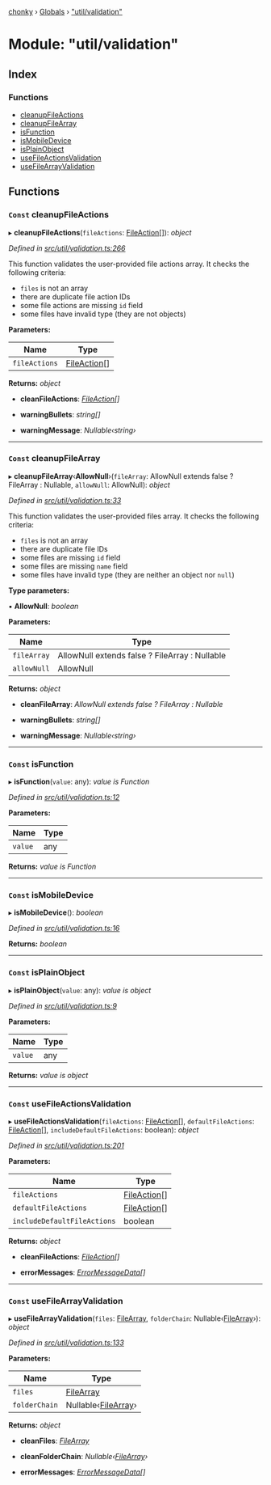 [chonky](../README.md) › [Globals](../globals.md) › ["util/validation"](_util_validation_.md)

# Module: "util/validation"

## Index

### Functions

* [cleanupFileActions](_util_validation_.md#const-cleanupfileactions)
* [cleanupFileArray](_util_validation_.md#const-cleanupfilearray)
* [isFunction](_util_validation_.md#const-isfunction)
* [isMobileDevice](_util_validation_.md#const-ismobiledevice)
* [isPlainObject](_util_validation_.md#const-isplainobject)
* [useFileActionsValidation](_util_validation_.md#const-usefileactionsvalidation)
* [useFileArrayValidation](_util_validation_.md#const-usefilearrayvalidation)

## Functions

### `Const` cleanupFileActions

▸ **cleanupFileActions**(`fileActions`: [FileAction](../interfaces/_types_file_actions_types_.fileaction.md)[]): *object*

*Defined in [src/util/validation.ts:266](https://github.com/TimboKZ/Chonky/blob/01ce777/src/util/validation.ts#L266)*

This function validates the user-provided file actions array. It checks the following
criteria:
- `files` is not an array
- there are duplicate file action IDs
- some file actions are missing `id` field
- some files have invalid type (they are not objects)

**Parameters:**

Name | Type |
------ | ------ |
`fileActions` | [FileAction](../interfaces/_types_file_actions_types_.fileaction.md)[] |

**Returns:** *object*

* **cleanFileActions**: *[FileAction](../interfaces/_types_file_actions_types_.fileaction.md)[]*

* **warningBullets**: *string[]*

* **warningMessage**: *Nullable‹string›*

___

### `Const` cleanupFileArray

▸ **cleanupFileArray**‹**AllowNull**›(`fileArray`: AllowNull extends false ? FileArray : Nullable<FileArray>, `allowNull`: AllowNull): *object*

*Defined in [src/util/validation.ts:33](https://github.com/TimboKZ/Chonky/blob/01ce777/src/util/validation.ts#L33)*

This function validates the user-provided files array. It checks the following
criteria:
- `files` is not an array
- there are duplicate file IDs
- some files are missing `id` field
- some files are missing `name` field
- some files have invalid type (they are neither an object nor `null`)

**Type parameters:**

▪ **AllowNull**: *boolean*

**Parameters:**

Name | Type |
------ | ------ |
`fileArray` | AllowNull extends false ? FileArray : Nullable<FileArray> |
`allowNull` | AllowNull |

**Returns:** *object*

* **cleanFileArray**: *AllowNull extends false ? FileArray : Nullable<FileArray>*

* **warningBullets**: *string[]*

* **warningMessage**: *Nullable‹string›*

___

### `Const` isFunction

▸ **isFunction**(`value`: any): *value is Function*

*Defined in [src/util/validation.ts:12](https://github.com/TimboKZ/Chonky/blob/01ce777/src/util/validation.ts#L12)*

**Parameters:**

Name | Type |
------ | ------ |
`value` | any |

**Returns:** *value is Function*

___

### `Const` isMobileDevice

▸ **isMobileDevice**(): *boolean*

*Defined in [src/util/validation.ts:16](https://github.com/TimboKZ/Chonky/blob/01ce777/src/util/validation.ts#L16)*

**Returns:** *boolean*

___

### `Const` isPlainObject

▸ **isPlainObject**(`value`: any): *value is object*

*Defined in [src/util/validation.ts:9](https://github.com/TimboKZ/Chonky/blob/01ce777/src/util/validation.ts#L9)*

**Parameters:**

Name | Type |
------ | ------ |
`value` | any |

**Returns:** *value is object*

___

### `Const` useFileActionsValidation

▸ **useFileActionsValidation**(`fileActions`: [FileAction](../interfaces/_types_file_actions_types_.fileaction.md)[], `defaultFileActions`: [FileAction](../interfaces/_types_file_actions_types_.fileaction.md)[], `includeDefaultFileActions`: boolean): *object*

*Defined in [src/util/validation.ts:201](https://github.com/TimboKZ/Chonky/blob/01ce777/src/util/validation.ts#L201)*

**Parameters:**

Name | Type |
------ | ------ |
`fileActions` | [FileAction](../interfaces/_types_file_actions_types_.fileaction.md)[] |
`defaultFileActions` | [FileAction](../interfaces/_types_file_actions_types_.fileaction.md)[] |
`includeDefaultFileActions` | boolean |

**Returns:** *object*

* **cleanFileActions**: *[FileAction](../interfaces/_types_file_actions_types_.fileaction.md)[]*

* **errorMessages**: *[ErrorMessageData](../interfaces/_types_validation_types_.errormessagedata.md)[]*

___

### `Const` useFileArrayValidation

▸ **useFileArrayValidation**(`files`: [FileArray](_types_files_types_.md#filearray), `folderChain`: Nullable‹[FileArray](_types_files_types_.md#filearray)›): *object*

*Defined in [src/util/validation.ts:133](https://github.com/TimboKZ/Chonky/blob/01ce777/src/util/validation.ts#L133)*

**Parameters:**

Name | Type |
------ | ------ |
`files` | [FileArray](_types_files_types_.md#filearray) |
`folderChain` | Nullable‹[FileArray](_types_files_types_.md#filearray)› |

**Returns:** *object*

* **cleanFiles**: *[FileArray](_types_files_types_.md#filearray)*

* **cleanFolderChain**: *Nullable‹[FileArray](_types_files_types_.md#filearray)›*

* **errorMessages**: *[ErrorMessageData](../interfaces/_types_validation_types_.errormessagedata.md)[]*

